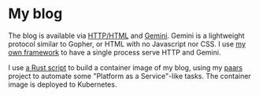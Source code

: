 # My blog

The blog is available via [HTTP/HTML](https://alex.corcoles.net/) and [Gemini](gemini://alex.corcoles.net/).
Gemini is a lightweight protocol similar to Gopher, or HTML with no Javascript nor CSS.
I use [my own framework](https://github.com/alexpdp7/bicephalus) to have a single process serve HTTP and Gemini.

I use [a Rust script](https://github.com/alexpdp7/alexpdp7/blob/master/blog/build.rs) to build a container image of my blog, using my [paars](https://github.com/alexpdp7/paars) project to automate some "Platform as a Service"-like tasks.
The container image is deployed to Kubernetes.
